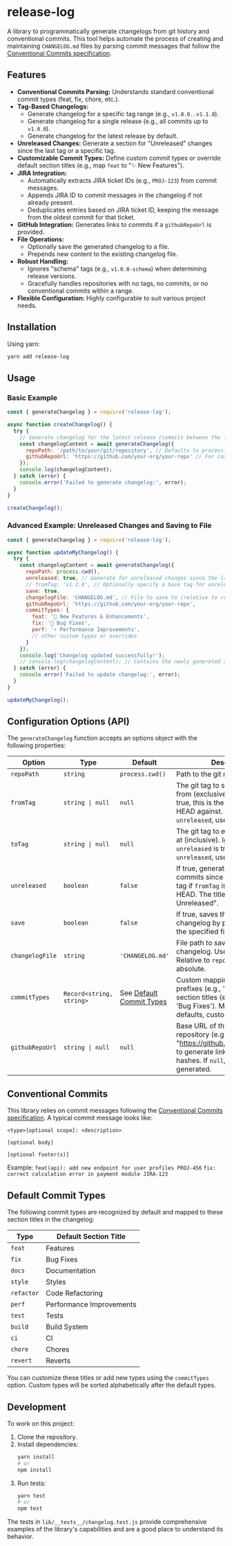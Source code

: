 # release-log

A library to programmatically generate changelogs from git history and conventional commits.
This tool helps automate the process of creating and maintaining `CHANGELOG.md` files by parsing commit messages that follow the [Conventional Commits specification](https://www.conventionalcommits.org/).

## Features

*   **Conventional Commits Parsing:** Understands standard conventional commit types (feat, fix, chore, etc.).
*   **Tag-Based Changelogs:**
    *   Generate changelog for a specific tag range (e.g., `v1.0.0..v1.1.0`).
    *   Generate changelog for a single release (e.g., all commits up to `v1.0.0`).
    *   Generate changelog for the latest release by default.
*   **Unreleased Changes:** Generate a section for "Unreleased" changes since the last tag or a specific tag.
*   **Customizable Commit Types:** Define custom commit types or override default section titles (e.g., map `feat` to "✨ New Features").
*   **JIRA Integration:**
    *   Automatically extracts JIRA ticket IDs (e.g., `PROJ-123`) from commit messages.
    *   Appends JIRA ID to commit messages in the changelog if not already present.
    *   Deduplicates entries based on JIRA ticket ID, keeping the message from the oldest commit for that ticket.
*   **GitHub Integration:** Generates links to commits if a `githubRepoUrl` is provided.
*   **File Operations:**
    *   Optionally save the generated changelog to a file.
    *   Prepends new content to the existing changelog file.
*   **Robust Handling:**
    *   Ignores "schema" tags (e.g., `v1.0.0-schema`) when determining release versions.
    *   Gracefully handles repositories with no tags, no commits, or no conventional commits within a range.
*   **Flexible Configuration:** Highly configurable to suit various project needs.

## Installation

Using yarn:
```bash
yarn add release-log
```

## Usage

### Basic Example

```javascript
const { generateChangelog } = require('release-log');

async function createChangelog() {
  try {
    // Generate changelog for the latest release (commits between the last two tags)
    const changelogContent = await generateChangelog({
      repoPath: '/path/to/your/git/repository', // Defaults to process.cwd()
      githubRepoUrl: 'https://github.com/your-org/your-repo' // For commit links
    });
    console.log(changelogContent);
  } catch (error) {
    console.error('Failed to generate changelog:', error);
  }
}

createChangelog();
```

### Advanced Example: Unreleased Changes and Saving to File

```javascript
const { generateChangelog } = require('release-log');

async function updateMyChangelog() {
  try {
    const changelogContent = await generateChangelog({
      repoPath: process.cwd(),
      unreleased: true, // Generate for unreleased changes since the latest tag
      // fromTag: 'v1.2.0', // Optionally specify a base tag for unreleased changes
      save: true,
      changelogFile: 'CHANGELOG.md', // File to save to (relative to repoPath)
      githubRepoUrl: 'https://github.com/your-org/your-repo',
      commitTypes: {
        feat: '🚀 New Features & Enhancements',
        fix: '🐛 Bug Fixes',
        perf: '⚡ Performance Improvements',
        // other custom types or overrides
      }
    });
    console.log('Changelog updated successfully!');
    // console.log(changelogContent); // Contains the newly generated section
  } catch (error) {
    console.error('Failed to update changelog:', error);
  }
}

updateMyChangelog();
```

## Configuration Options (API)

The `generateChangelog` function accepts an options object with the following properties:

| Option          | Type                       | Default                        | Description                                                                                                                                                              |
| --------------- | -------------------------- | ------------------------------ | ------------------------------------------------------------------------------------------------------------------------------------------------------------------------ |
| `repoPath`      | `string`                   | `process.cwd()`                | Path to the git repository.                                                                                                                                              |
| `fromTag`       | `string \| null`           | `null`                         | The git tag to start the changelog from (exclusive). If `unreleased` is true, this is the tag to compare HEAD against. If `null` & `unreleased`, uses the latest tag.      |
| `toTag`         | `string \| null`           | `null`                         | The git tag to end the changelog at (inclusive). Ignored if `unreleased` is true. If `null` & not `unreleased`, uses the latest tag.                                      |
| `unreleased`    | `boolean`                  | `false`                        | If true, generates changelog for commits since `fromTag` (or latest tag if `fromTag` is `null`) up to HEAD. The title will be "# Unreleased".                         |
| `save`          | `boolean`                  | `false`                        | If true, saves the generated changelog by prepending it to the specified file.                                                                                           |
| `changelogFile` | `string`                   | `'CHANGELOG.md'`               | File path to save/update the changelog. Used if `save` is true. Relative to `repoPath` if not absolute.                                                                 |
| `commitTypes`   | `Record<string, string>`   | See [Default Commit Types](#default-commit-types) | Custom mapping of commit type prefixes (e.g., 'feat', 'fix') to section titles (e.g., 'Features', 'Bug Fixes'). Merged with defaults, custom values override. |
| `githubRepoUrl` | `string \| null`           | `null`                         | Base URL of the GitHub repository (e.g., "https://github.com/owner/repo") to generate links for commit hashes. If `null`, links are not generated.                    |

## Conventional Commits

This library relies on commit messages following the [Conventional Commits specification](https://www.conventionalcommits.org/en/v1.0.0/).
A typical commit message looks like:

```
<type>[optional scope]: <description>

[optional body]

[optional footer(s)]
```

Example:
`feat(api): add new endpoint for user profiles PROJ-456`
`fix: correct calculation error in payment module JIRA-123`

## Default Commit Types

The following commit types are recognized by default and mapped to these section titles in the changelog:

| Type       | Default Section Title    |
| ---------- | ------------------------ |
| `feat`     | Features                 |
| `fix`      | Bug Fixes                |
| `docs`     | Documentation            |
| `style`    | Styles                   |
| `refactor` | Code Refactoring         |
| `perf`     | Performance Improvements |
| `test`     | Tests                    |
| `build`    | Build System             |
| `ci`       | CI                       |
| `chore`    | Chores                   |
| `revert`   | Reverts                  |

You can customize these titles or add new types using the `commitTypes` option. Custom types will be sorted alphabetically after the default types.

## Development

To work on this project:

1.  Clone the repository.
2.  Install dependencies:
    ```bash
    yarn install
    # or
    npm install
    ```
3.  Run tests:
    ```bash
    yarn test
    # or
    npm test
    ```

The tests in `lib/__tests__/changelog.test.js` provide comprehensive examples of the library's capabilities and are a good place to understand its behavior.
